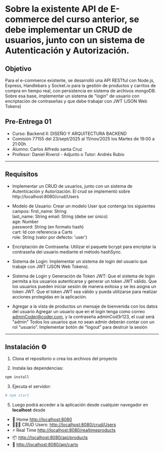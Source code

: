 
# Sobre la existente API de E-commerce del curso anterior, se debe implementar un CRUD de usuarios, junto con un sistema de Autenticación y Autorización.

## Objetivo

   Para el e-commerce existente, se desarrolló una API RESTful con Node.js, Express, Handlebars y Socket.io para la gestión de productos y carritos de compra en tiempo real, con persistencia en sistema de archivos mongoDB.
   Sobre esa base, implementar un sistema de "login" de usuario con encriptación de contraseñas y que debe trabajar con JWT (JSON Web Tokens)

## Pre-Entrega 01
- Curso: Backend II: DISEÑO Y ARQUITECTURA BACKEND 
- Comisión 77155 del 23/sept/2025 al 11/nov/2025 los Martes de 19:00 a 21:00h
- Alumno:  Carlos Alfredo santa Cruz
- Profesor: Daniel Riverol -  Adjunto o Tutor: Andrés Rubio 

---

## Requisitos
- Implementar un CRUD de usuarios, junto con un sistema de Autenticación y Autorización.
  El crud se implementó sobre http://localhost:8080/crud/Users 

- Modelo de Usuario: 
  Crear un modelo User que contenga los siguientes campos:
      first_name: String      
      last_name: String
      email: String (debe ser único)      
      age: Number      
      password: String (en formato hash)      
      cart: Id con referencia a Carts      
      role: String (valor por defecto: 'user')

- Encriptación de Contraseña:
  Utilizar el paquete bcrypt para encriptar la contraseña del usuario mediante el método hashSync.

- Sistema de Login:
  Implementar un sistema de login del usuario que trabaje con JWT (JSON Web Tokens).

-  Sistema de Login y Generación de Token JWT: Que el sistema de login permita a los usuarios autenticarse y generar un token JWT válido.
  Que los usuarios pueden iniciar sesión de manera exitosa y se les asigna un token JWT.
  Que el token JWT sea válido y pueda utilizarse para realizar acciones protegidas en la aplicación.

- Agregar a la vista de productos un mensaje de bienvenida con los datos del usuario
  Agregar un usuario que en el login tenga como correo adminCoder@coder.com, y la contraseña adminCod3r123, el cual será "admin"
  Todos los usuarios que no sean admin deberán contar con un rol “usuario”.
  Implementar botón de “logout” para destruir la sesión


---
## Instalación  ⚙️

1. Clona el repositorio o crea los archivos del proyecto

2. Instala las dependencias:
```bash
npm install 
```

3. Ejecuta el servidor:
```bash
# npm start
```

5. Luego podrá acceder a la aplicación desde cualquier navegador en **localhost** desde


- 🚀 Home [http://localhost:8080](http://localhost:8080)
- 🧑🏽‍🦰 CRUD Users:   [http://localhost:8080/crud/Users](http://localhost:8080/crud/Users)
- ⚡ Real Time [http://localhost:8080/realtimeproducts](http://localhost:8080/realtimeproducts)
- 📦 [http://localhost:8080/api/products](http://localhost:8080/api/products)
- 🛒 [http://localhost:8080/api/carts](http://localhost:8080/api/carts)


